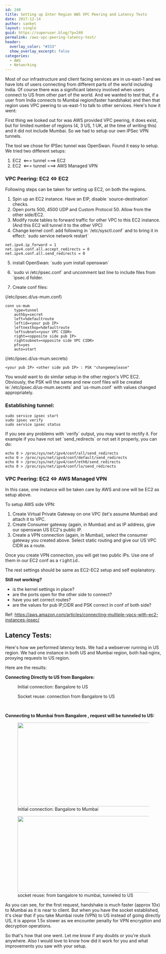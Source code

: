 ```yaml
---
id: 240
title: Setting up Inter Region AWS VPC Peering and Latency Tests
date: 2017-12-14
author: sanket
layout: single
guid: https://superuser.blog/?p=240
permalink: /aws-vpc-peering-latency-test/
header:
  overlay_color: "#333"
  show_overlay_excerpt: false
categories:
  - AWS
  - Networking
---
```


Most of our infrastructure and client facing services are in us-east-1 and we have lots of users connecting from different parts of the world including India. Of course there was a significant latency involved when users connect to US from other part of the world. And we wanted to test that, if a user from India connects to Mumbai region(faster handshake) and then that region uses VPC peering to us-east-1 to talk to other services. Here's how it went:


First thing we looked out for was AWS provided VPC peering, it does exist, but for limited number of regions (4, 3 US, 1 UK, at the time of writing this) and it did not include Mumbai. So we had to setup our own IPSec VPN tunnels.

The tool we chose for IPSec tunnel was OpenSwan. Found it easy to setup. We tried two different setups:

  1. EC2  <=== tunnel ===> EC2
  2. EC2  <=== tunnel ===> AWS Managed VPN

### VPC Peering: EC2 <=> EC2

Following steps can be taken for setting up EC2, on both the regions.

<li style="list-style-type: none;">
  <ol>
    <li>
      Spin up an EC2 instance. Have an EIP, disable `source-destination` checks.
    </li>
    <li>
      Open ports 500, 4500 UDP and Custom Protocol 50. Allow from the other side/EC2.
    </li>
    <li>
      Modify route tables to forward traffic for other VPC to this EC2 instance. (And this EC2 will tunnel it to the other VPC)
    </li>
    <li>
      Change kernel conf: add following in `/etc/sysctl.conf` and to bring it in effect: `sudo service network restart`
    </li>
  </ol>
</li>

```
net.ipv4.ip_forward = 1
net.ipv4.conf.all.accept_redirects = 0
net.ipv4.conf.all.send_redirects = 0
```

5. install OpenSwan: \`sudo yum install openswan\`

6. \`sudo vi /etc/ipsec.conf\` and uncomment last line to include files from \`ipsec.d folder.

7. Create conf files:

(/etc/ipsec.d/us-mum.conf)
```
conn us-mum
	type=tunnel
	authby=secret
	left=%defaultroute
	leftid=<your pub IP>
	leftnexthop=%defaultroute
	leftsubnet=<your VPC CIDR>
	right=<opposite side pub IP>
	rightsubnet=<opposite side VPC CIDR>
	pfs=yes
	auto=start
```

(/etc/ipsec.d/us-mum.secrets)
```
<your pub IP> <other side pub IP> : PSK "changemeplease"
```

You would want to do similar setup in the other region's VPC EC2. Obviously, the PSK will the same and new conf files will be created ie:\`/etc/ipsec.d/us-mum.secrets\` and \`us-mum.conf\` with values changed appropriately.

### Establishing tunnel:

```shell
sudo service ipsec start
sudo ipsec verify
sudo service ipsec status
```

If you see any problems with \`verify\` output, you may want to rectify it. For example if you have not set \`send_redirects\` or not set it properly, you can do:

```
echo 0 > /proc/sys/net/ipv4/conf/all/send_redirects
echo 0 > /proc/sys/net/ipv4/conf/default/send_redirects
echo 0 > /proc/sys/net/ipv4/conf/eth0/send_redirects
echo 0 > /proc/sys/net/ipv4/conf/lo/send_redirects
```

### VPC Peering: EC2 <=> AWS Managed VPN

In this case, one instance will be taken care by AWS and one will be EC2 as setup above.

To setup AWS side VPN:

<ol class="remarkup-list">
  <li class="remarkup-list-item">
    Create Virtual Private Gateway on one VPC (let's assume Mumbai) and attach it to VPC.
  </li>
  <li class="remarkup-list-item">
    Create Consumer gateway (again, in Mumbai) and as IP address, give our openswan US EC2's public IP.
  </li>
  <li class="remarkup-list-item">
    Create a VPN connection (again, in Mumbai), select the consumer gateway you created above. Select static routing and give our US VPC CIDR as a route.
  </li>
</ol>

Once you create VPN connection, you will get two public IPs. Use one of them in our EC2 conf as a <tt class="remarkup-monospaced">rightid. </tt>

The rest settings should be same as EC2-EC2 setup and self explanatory.

**Still not working?**

<ul class="remarkup-list">
  <li class="remarkup-list-item">
    is the kernel settings in place?
  </li>
  <li class="remarkup-list-item">
    are the ports open for the other side to connect?
  </li>
  <li class="remarkup-list-item">
    have you set correct routes?
  </li>
  <li class="remarkup-list-item">
    are the values for pub IP,CIDR and PSK correct in conf of both side?
  </li>
</ul>

Ref: <a href="https://aws.amazon.com/articles/connecting-multiple-vpcs-with-ec2-instances-ipsec/" target="_blank" rel="noopener">https://aws.amazon.com/articles/connecting-multiple-vpcs-with-ec2-instances-ipsec/</a>

## Latency Tests:

Here's how we performed latency tests. We had a webserver running in US region. We had one instance in both US and Mumbai region, both had nginx, proxying requests to US region.

Here are the results:

**Connecting Directly to US from Bangalore:**

<figure>
  <img src="{{ site.url }}{{ site.baseurl }}/wp-content/uploads/2017/12/us_initial.jpg" alt="">
  <figcaption>Initial connection: Bangalore to US</figcaption>
</figure> 

<figure>
  <img src="{{ site.url }}{{ site.baseurl }}/wp-content/uploads/2017/12/us_repeat.jpg" alt="">
  <figcaption>Socket reuse: connection from Bangalore to US</figcaption>
</figure> 
&nbsp;


**Connecting to Mumbai from Bangalore , request will be tunneled to US:**

<figure>
<img src="//superuser.blog/wp-content/uploads/2017/12/mum_initial.jpg" alt="" width="521" height="271" srcset="https://superuser.blog/wp-content/uploads/2017/12/mum_initial.jpg 521w, https://superuser.blog/wp-content/uploads/2017/12/mum_initial-300x156.jpg 300w" sizes="(max-width: 521px) 100vw, 521px" />
<figcaption >Initial connection: Bangalore to Mumbai</figcaption>
</figure> 

<figure>
<img class="wp-image-245 size-full" src="//superuser.blog/wp-content/uploads/2017/12/mum_repeat.jpg" alt="" width="520" height="247" srcset="https://superuser.blog/wp-content/uploads/2017/12/mum_repeat.jpg 520w, https://superuser.blog/wp-content/uploads/2017/12/mum_repeat-300x143.jpg 300w" sizes="(max-width: 520px) 100vw, 520px" />
<figcaption >socket reuse: from bangalore to mumbai, tunneled to US</figcaption>
</figure> 


As you can see, for the first request, handshake is much faster (approx 10x) to Mumbai as it is near to client. But when you have the socket established, it's clear that if you take Mumbai route (VPN) to US instead of going directly US, it is approx 1.5x slower as we encounter penalty for VPN encryption and decryption operations.

So that's how that one went. Let me know if any doubts or you're stuck anywhere. Also I would love to know how did it work for you and what improvements you saw with your setup.